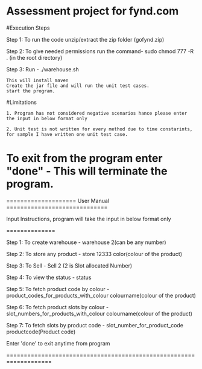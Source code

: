 # Assessment project for fynd.com

#Execution Steps

Step 1: To run the code unzip/extract the zip folder (gofynd.zip)

Step 2: To give needed permissions run the command- sudo chmod 777 -R . (in the root directory)

Step 3: Run -  ./warehouse.sh


	This will install maven
	Create the jar file and will run the unit test cases.
	start the program.

#Limitations

	1. Program has not considered negative scenarios hance please enter the input in below format only
	
	2. Unit test is not written for every method due to time constarints, for sample I have written one unit test case.

# To exit from the program enter "done" - This will terminate the program.

==================== User Manual =============================

Input Instructions, program will take the input in below format only

==============

Step 1: To create warehouse - warehouse 2(can be any number)

Step 2: To store any product - store 12333 color(colour of the product)

Step 3: To Sell - Sell 2 (2 is Slot allocated Number)

Step 4: To view the status - status

Step 5: To fetch product code by colour - product_codes_for_products_with_colour colourname(colour of the product)

Step 6: To fetch product slots by colour - slot_numbers_for_products_with_colour colourname(colour of the product)

Step 7: To fetch slots by product code - slot_number_for_product_code productcode(Product code)

Enter 'done' to exit anytime from program

===================================================================
